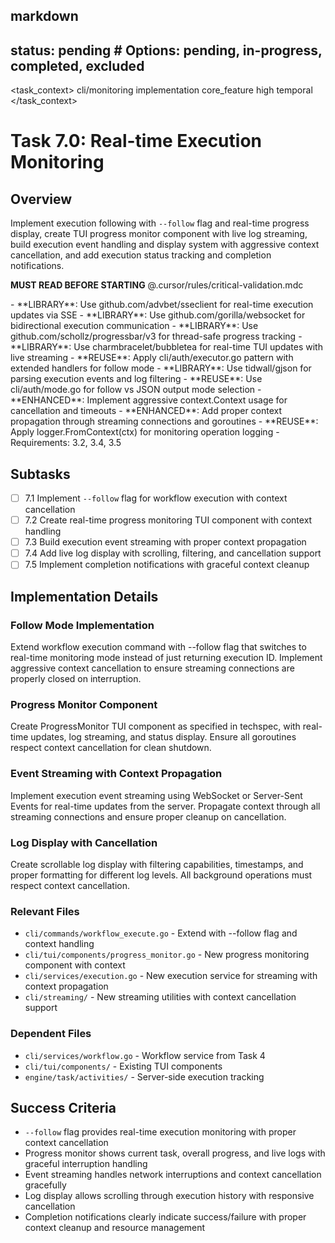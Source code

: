 ## markdown

## status: pending # Options: pending, in-progress, completed, excluded

<task_context>
<domain>cli/monitoring</domain>
<type>implementation</type>
<scope>core_feature</scope>
<complexity>high</complexity>
<dependencies>temporal</dependencies>
</task_context>

# Task 7.0: Real-time Execution Monitoring

## Overview

Implement execution following with `--follow` flag and real-time progress display, create TUI progress monitor component with live log streaming, build execution event handling and display system with aggressive context cancellation, and add execution status tracking and completion notifications.

<import>**MUST READ BEFORE STARTING** @.cursor/rules/critical-validation.mdc</import>

<requirements>
- **LIBRARY**: Use github.com/advbet/sseclient for real-time execution updates via SSE
- **LIBRARY**: Use github.com/gorilla/websocket for bidirectional execution communication
- **LIBRARY**: Use github.com/schollz/progressbar/v3 for thread-safe progress tracking
- **LIBRARY**: Use charmbracelet/bubbletea for real-time TUI updates with live streaming
- **REUSE**: Apply cli/auth/executor.go pattern with extended handlers for follow mode
- **LIBRARY**: Use tidwall/gjson for parsing execution events and log filtering
- **REUSE**: Use cli/auth/mode.go for follow vs JSON output mode selection
- **ENHANCED**: Implement aggressive context.Context usage for cancellation and timeouts
- **ENHANCED**: Add proper context propagation through streaming connections and goroutines
- **REUSE**: Apply logger.FromContext(ctx) for monitoring operation logging
- Requirements: 3.2, 3.4, 3.5
</requirements>

## Subtasks

- [ ] 7.1 Implement `--follow` flag for workflow execution with context cancellation
- [ ] 7.2 Create real-time progress monitoring TUI component with context handling
- [ ] 7.3 Build execution event streaming with proper context propagation
- [ ] 7.4 Add live log display with scrolling, filtering, and cancellation support
- [ ] 7.5 Implement completion notifications with graceful context cleanup

## Implementation Details

### Follow Mode Implementation

Extend workflow execution command with --follow flag that switches to real-time monitoring mode instead of just returning execution ID. Implement aggressive context cancellation to ensure streaming connections are properly closed on interruption.

### Progress Monitor Component

Create ProgressMonitor TUI component as specified in techspec, with real-time updates, log streaming, and status display. Ensure all goroutines respect context cancellation for clean shutdown.

### Event Streaming with Context Propagation

Implement execution event streaming using WebSocket or Server-Sent Events for real-time updates from the server. Propagate context through all streaming connections and ensure proper cleanup on cancellation.

### Log Display with Cancellation

Create scrollable log display with filtering capabilities, timestamps, and proper formatting for different log levels. All background operations must respect context cancellation.

### Relevant Files

- `cli/commands/workflow_execute.go` - Extend with --follow flag and context handling
- `cli/tui/components/progress_monitor.go` - New progress monitoring component with context
- `cli/services/execution.go` - New execution service for streaming with context propagation
- `cli/streaming/` - New streaming utilities with context cancellation support

### Dependent Files

- `cli/services/workflow.go` - Workflow service from Task 4
- `cli/tui/components/` - Existing TUI components
- `engine/task/activities/` - Server-side execution tracking

## Success Criteria

- `--follow` flag provides real-time execution monitoring with proper context cancellation
- Progress monitor shows current task, overall progress, and live logs with graceful interruption handling
- Event streaming handles network interruptions and context cancellation gracefully
- Log display allows scrolling through execution history with responsive cancellation
- Completion notifications clearly indicate success/failure with proper context cleanup and resource management
